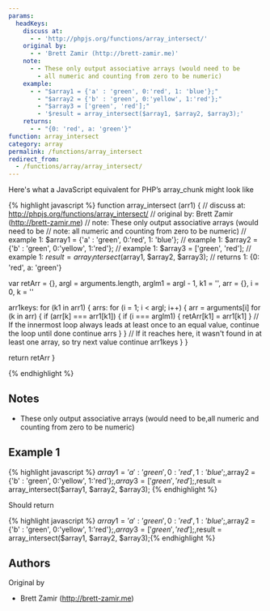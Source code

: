 ```yaml
---
params:
  headKeys:
    discuss at:
      - - 'http://phpjs.org/functions/array_intersect/'
    original by:
      - - 'Brett Zamir (http://brett-zamir.me)'
    note:
      - - These only output associative arrays (would need to be
        - all numeric and counting from zero to be numeric)
    example:
      - - "$array1 = {'a' : 'green', 0:'red', 1: 'blue'};"
        - "$array2 = {'b' : 'green', 0:'yellow', 1:'red'};"
        - "$array3 = ['green', 'red'];"
        - '$result = array_intersect($array1, $array2, $array3);'
    returns:
      - - "{0: 'red', a: 'green'}"
function: array_intersect
category: array
permalink: /functions/array_intersect
redirect_from:
  - /functions/array/array_intersect/
---
```


<!-- WARNING! This file is auto generated by `npm run web:inject`, do not edit by hand -->

Here's what a JavaScript equivalent for PHP’s array_chunk might look like

{% highlight javascript %}
function array_intersect (arr1) {
  //  discuss at: http://phpjs.org/functions/array_intersect/
  // original by: Brett Zamir (http://brett-zamir.me)
  //        note: These only output associative arrays (would need to be
  //        note: all numeric and counting from zero to be numeric)
  //   example 1: $array1 = {'a' : 'green', 0:'red', 1: 'blue'};
  //   example 1: $array2 = {'b' : 'green', 0:'yellow', 1:'red'};
  //   example 1: $array3 = ['green', 'red'];
  //   example 1: $result = array_intersect($array1, $array2, $array3);
  //   returns 1: {0: 'red', a: 'green'}

  var retArr = {},
    argl = arguments.length,
    arglm1 = argl - 1,
    k1 = '',
    arr = {},
    i = 0,
    k = ''

  arr1keys: for (k1 in arr1) {
    arrs: for (i = 1; i < argl; i++) {
      arr = arguments[i]
      for (k in arr) {
        if (arr[k] === arr1[k1]) {
          if (i === arglm1) {
            retArr[k1] = arr1[k1]
          }
          // If the innermost loop always leads at least once to an equal value, continue the loop until done
          continue arrs
        }
      }
      // If it reaches here, it wasn't found in at least one array, so try next value
      continue arr1keys
    }
  }

  return retArr
}

{% endhighlight %}

## Notes
- These only output associative arrays (would need to be,all numeric and counting from zero to be numeric)

## Example 1

{% highlight javascript %}
$array1 = {'a' : 'green', 0:'red', 1: 'blue'};,$array2 = {'b' : 'green', 0:'yellow', 1:'red'};,$array3 = ['green', 'red'];,$result = array_intersect($array1, $array2, $array3);
{% endhighlight %}

Should return

{% highlight javascript %}
$array1 = {'a' : 'green', 0:'red', 1: 'blue'};,$array2 = {'b' : 'green', 0:'yellow', 1:'red'};,$array3 = ['green', 'red'];,$result = array_intersect($array1, $array2, $array3);{% endhighlight %}


## Authors


Original by

- Brett Zamir (http://brett-zamir.me)

